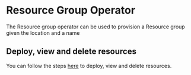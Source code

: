 # Resource Group Operator

The Resource group operator can be used to provision a Resource group given the location and a name

## Deploy, view and delete resources

You can follow the steps [here](/docs/topics/resourceprovision.md) to deploy, view and delete resources.
